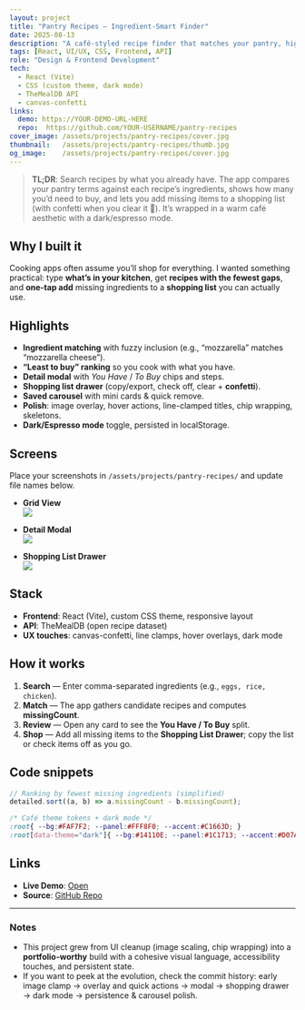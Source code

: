 ```yaml
---
layout: project
title: "Pantry Recipes — Ingredient-Smart Finder"
date: 2025-08-13
description: "A café-styled recipe finder that matches your pantry, highlights missing ingredients, and builds a shopping list with one click."
tags: [React, UI/UX, CSS, Frontend, API]
role: "Design & Frontend Development"
tech:
  - React (Vite)
  - CSS (custom theme, dark mode)
  - TheMealDB API
  - canvas-confetti
links:
  demo: https://YOUR-DEMO-URL-HERE
  repo:  https://github.com/YOUR-USERNAME/pantry-recipes
cover_image: /assets/projects/pantry-recipes/cover.jpg
thumbnail:   /assets/projects/pantry-recipes/thumb.jpg
og_image:    /assets/projects/pantry-recipes/cover.jpg
---
```


> **TL;DR**: Search recipes by what you already have. The app compares your pantry terms against each recipe’s ingredients, shows how many you’d need to buy, and lets you add missing items to a shopping list (with confetti when you clear it 🎉). It’s wrapped in a warm café aesthetic with a dark/espresso mode.

## Why I built it
Cooking apps often assume you’ll shop for everything. I wanted something practical: type **what’s in your kitchen**, get **recipes with the fewest gaps**, and **one-tap add** missing ingredients to a **shopping list** you can actually use.

## Highlights
- **Ingredient matching** with fuzzy inclusion (e.g., “mozzarella” matches “mozzarella cheese”).
- **“Least to buy” ranking** so you cook with what you have.
- **Detail modal** with _You Have_ / _To Buy_ chips and steps.
- **Shopping list drawer** (copy/export, check off, clear + **confetti**).
- **Saved carousel** with mini cards & quick remove.
- **Polish**: image overlay, hover actions, line-clamped titles, chip wrapping, skeletons.
- **Dark/Espresso mode** toggle, persisted in localStorage.

## Screens
Place your screenshots in `/assets/projects/pantry-recipes/` and update file names below.

- **Grid View**  
  ![](/assets/projects/pantry-recipes/grid.jpg)

- **Detail Modal**  
  ![](/assets/projects/pantry-recipes/modal.jpg)

- **Shopping List Drawer**  
  ![](/assets/projects/pantry-recipes/drawer.jpg)

## Stack
- **Frontend**: React (Vite), custom CSS theme, responsive layout
- **API**: TheMealDB (open recipe dataset)
- **UX touches**: canvas-confetti, line clamps, hover overlays, dark mode

## How it works
1. **Search** — Enter comma-separated ingredients (e.g., `eggs, rice, chicken`).
2. **Match** — The app gathers candidate recipes and computes **missingCount**.
3. **Review** — Open any card to see the **You Have / To Buy** split.
4. **Shop** — Add all missing items to the **Shopping List Drawer**; copy the list or check items off as you go.

## Code snippets
```js
// Ranking by fewest missing ingredients (simplified)
detailed.sort((a, b) => a.missingCount - b.missingCount);
```

```css
/* Café theme tokens + dark mode */
:root{ --bg:#FAF7F2; --panel:#FFF8F0; --accent:#C1663D; }
:root[data-theme="dark"]{ --bg:#14110E; --panel:#1C1713; --accent:#D07A53; }
```

## Links
- **Live Demo**: [Open](https://YOUR-DEMO-URL-HERE)
- **Source**: [GitHub Repo](https://github.com/YOUR-USERNAME/pantry-recipes)

---

### Notes
- This project grew from UI cleanup (image scaling, chip wrapping) into a **portfolio-worthy** build with a cohesive visual language, accessibility touches, and persistent state.
- If you want to peek at the evolution, check the commit history: early image clamp → overlay and quick actions → modal → shopping drawer → dark mode → persistence & carousel polish.
